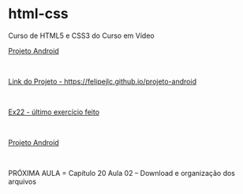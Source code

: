 # html-css
 Curso de HTML5 e CSS3 do Curso em Vídeo

 <p><a href="https://felipejlc.github.io/html-css/desafios/d010/android.html" target="blank"> Projeto Android </a></p>
 <br>
 <p><a href="https://felipejlc.github.io/projeto-android" target="blank"> Link do Projeto - https://felipejlc.github.io/projeto-android </a></p>
 <br>
 <p><a href="https://felipejlc.github.io/html-css/exercicios/ex022/fundo007.html" target="blank"> Ex22 - último exercício feito </a></p>
 <br>
 <p><a href="https://felipejlc.github.io/html-css/desafios/d012/" target="blank"> Projeto Android </a></p>
 <br>
 <p> PRÓXIMA AULA = Capítulo 20 Aula 02 – Download e organização dos arquivos </p>